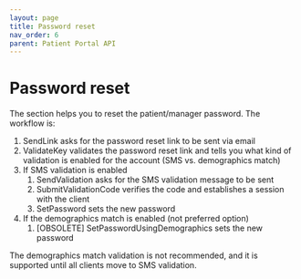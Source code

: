 ```yaml
---
layout: page
title: Password reset
nav_order: 6
parent: Patient Portal API
---
```


# Password reset


The section helps you to reset the patient/manager password. The workflow is:

1. SendLink asks for the password reset link to be sent via email
2. ValidateKey validates the password reset link and tells you what kind of validation is enabled for the account (SMS vs. demographics match)
3. If SMS validation is enabled
    1. SendValidation asks for the SMS validation message to be sent
    2. SubmitValidationCode verifies the code and establishes a session with the client
    3. SetPassword sets the new password
4. If the demographics match is enabled (not preferred option)
    1. \[OBSOLETE\] SetPasswordUsingDemographics sets the new password

The demographics match validation is not recommended, and it is supported until all clients move to SMS validation.






